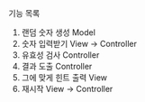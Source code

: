 기능 목록
1. 랜덤 숫자 생성 Model
2. 숫자 입력받기 View -> Controller
3. 유효성 검사 Controller
4. 결과 도출 Controller
5. 그에 맞게 힌트 출력 View
6. 재시작 View -> Controller